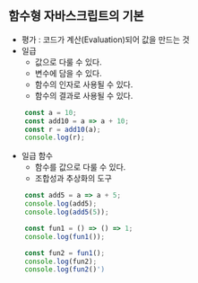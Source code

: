 ## 함수형 자바스크립트의 기본

- 평가 : 코드가 계산(Evaluation)되어 값을 만드는 것
- 일급
  - 값으로 다룰 수 있다.
  - 변수에 담을 수 있다.
  - 함수의 인자로 사용될 수 있다.
  - 함수의 결과로 사용될 수 있다.

```Javascript
    const a = 10;
    const add10 = a => a + 10;
    const r = add10(a);
    console.log(r);
```

- 일급 함수
  - 함수를 값으로 다룰 수 있다.
  - 조합성과 추상화의 도구

```Javascript
    const add5 = a => a + 5;
    console.log(add5);
    console.log(add5(5));

    const fun1 = () => () => 1;
    console.log(fun1());

    const fun2 = fun1();
    console.log(fun2);
    console.log(fun2()')

```
